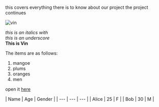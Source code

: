 this covers everything there is to know about our project 
the project continues

![vin](https://vin-project.s3.amazonaws.com/project-images/drama%2Byoko.JPEG)

*this is an italics with* <br>
_this is an underscore_ <br>
**This is Vin**

The items are as follows:
1. mangoe
2. plums
3. oranges
4. men

open it [here](https://www.youtube.com/)

| Name | Age | Gender | | --- | --- | --- | | Alice | 25 | F | | Bob | 30 | M |
